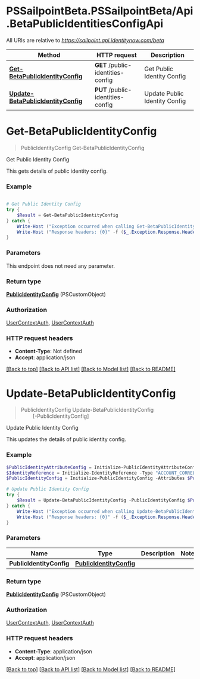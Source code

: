 # PSSailpointBeta.PSSailpointBeta/Api.BetaPublicIdentitiesConfigApi

All URIs are relative to *https://sailpoint.api.identitynow.com/beta*

Method | HTTP request | Description
------------- | ------------- | -------------
[**Get-BetaPublicIdentityConfig**](BetaPublicIdentitiesConfigApi.md#Get-BetaPublicIdentityConfig) | **GET** /public-identities-config | Get Public Identity Config
[**Update-BetaPublicIdentityConfig**](BetaPublicIdentitiesConfigApi.md#Update-BetaPublicIdentityConfig) | **PUT** /public-identities-config | Update Public Identity Config


<a name="Get-BetaPublicIdentityConfig"></a>
# **Get-BetaPublicIdentityConfig**
> PublicIdentityConfig Get-BetaPublicIdentityConfig<br>

Get Public Identity Config

This gets details of public identity config.

### Example
```powershell

# Get Public Identity Config
try {
    $Result = Get-BetaPublicIdentityConfig
} catch {
    Write-Host ("Exception occurred when calling Get-BetaPublicIdentityConfig: {0}" -f ($_.ErrorDetails | ConvertFrom-Json))
    Write-Host ("Response headers: {0}" -f ($_.Exception.Response.Headers | ConvertTo-Json))
}
```

### Parameters
This endpoint does not need any parameter.

### Return type

[**PublicIdentityConfig**](PublicIdentityConfig.md) (PSCustomObject)

### Authorization

[UserContextAuth](../README.md#UserContextAuth), [UserContextAuth](../README.md#UserContextAuth)

### HTTP request headers

 - **Content-Type**: Not defined
 - **Accept**: application/json

[[Back to top]](#) [[Back to API list]](../README.md#documentation-for-api-endpoints) [[Back to Model list]](../README.md#documentation-for-models) [[Back to README]](../README.md)

<a name="Update-BetaPublicIdentityConfig"></a>
# **Update-BetaPublicIdentityConfig**
> PublicIdentityConfig Update-BetaPublicIdentityConfig<br>
> &nbsp;&nbsp;&nbsp;&nbsp;&nbsp;&nbsp;&nbsp;&nbsp;[-PublicIdentityConfig] <PSCustomObject><br>

Update Public Identity Config

This updates the details of public identity config.

### Example
```powershell
$PublicIdentityAttributeConfig = Initialize-PublicIdentityAttributeConfig -Key "country" -Name "Country"
$IdentityReference = Initialize-IdentityReference -Type "ACCOUNT_CORRELATION_CONFIG" -Id "2c9180a46faadee4016fb4e018c20639" -Name "Thomas Edison"
$PublicIdentityConfig = Initialize-PublicIdentityConfig -Attributes $PublicIdentityAttributeConfig -ModifiedBy $IdentityReference -Modified (Get-Date) # PublicIdentityConfig | 

# Update Public Identity Config
try {
    $Result = Update-BetaPublicIdentityConfig -PublicIdentityConfig $PublicIdentityConfig
} catch {
    Write-Host ("Exception occurred when calling Update-BetaPublicIdentityConfig: {0}" -f ($_.ErrorDetails | ConvertFrom-Json))
    Write-Host ("Response headers: {0}" -f ($_.Exception.Response.Headers | ConvertTo-Json))
}
```

### Parameters

Name | Type | Description  | Notes
------------- | ------------- | ------------- | -------------
 **PublicIdentityConfig** | [**PublicIdentityConfig**](PublicIdentityConfig.md)|  | 

### Return type

[**PublicIdentityConfig**](PublicIdentityConfig.md) (PSCustomObject)

### Authorization

[UserContextAuth](../README.md#UserContextAuth), [UserContextAuth](../README.md#UserContextAuth)

### HTTP request headers

 - **Content-Type**: application/json
 - **Accept**: application/json

[[Back to top]](#) [[Back to API list]](../README.md#documentation-for-api-endpoints) [[Back to Model list]](../README.md#documentation-for-models) [[Back to README]](../README.md)

